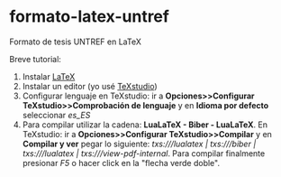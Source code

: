 # formato-latex-untref
Formato de tesis UNTREF en LaTeX

Breve tutorial:
1) Instalar [LaTeX](https://www.latex-project.org/get/)
2) Instalar un editor (yo usé [TeXstudio](https://www.texstudio.org/))
3) Configurar lenguaje en TeXstudio: ir a **Opciones>>Configurar TeXstudio>>Comprobación de lenguaje** y en **Idioma por defecto** seleccionar *es_ES*
4) Para compilar utilizar la cadena: **LuaLaTeX - Biber - LuaLaTeX**. En TeXstudio: ir a **Opciones>>Configurar TeXstudio>>Compilar** y en **Compilar y ver** pegar lo siguiente: *txs:///lualatex | txs:///biber | txs:///lualatex | txs:///view-pdf-internal*. Para compilar finalmente presionar *F5* o hacer click en la "flecha verde doble".
